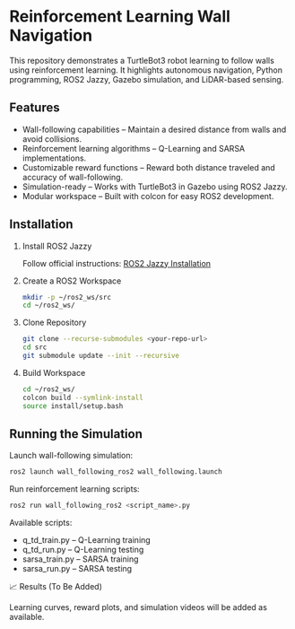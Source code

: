 # Reinforcement Learning Wall Navigation
This repository demonstrates a TurtleBot3 robot learning to follow walls using reinforcement learning. It highlights autonomous navigation, Python programming, ROS2 Jazzy, Gazebo simulation, and LiDAR-based sensing.

## Features
* Wall-following capabilities – Maintain a desired distance from walls and avoid collisions.
* Reinforcement learning algorithms – Q-Learning and SARSA implementations.
* Customizable reward functions – Reward both distance traveled and accuracy of wall-following.
* Simulation-ready – Works with TurtleBot3 in Gazebo using ROS2 Jazzy.
* Modular workspace – Built with colcon for easy ROS2 development.

## Installation
1. Install ROS2 Jazzy

    Follow official instructions: [ROS2 Jazzy Installation](https://docs.ros.org/en/jazzy/Installation.html#)

2. Create a ROS2 Workspace
    ```bash
    mkdir -p ~/ros2_ws/src
    cd ~/ros2_ws/
    ```

3. Clone Repository
    ```bash
    git clone --recurse-submodules <your-repo-url>
    cd src
    git submodule update --init --recursive
    ```

4. Build Workspace
    ```bash
    cd ~/ros2_ws/
    colcon build --symlink-install
    source install/setup.bash
    ```

## Running the Simulation

Launch wall-following simulation:
```bash
ros2 launch wall_following_ros2 wall_following.launch
```

Run reinforcement learning scripts:
```bash
ros2 run wall_following_ros2 <script_name>.py
```

Available scripts:
* q_td_train.py – Q-Learning training
* q_td_run.py – Q-Learning testing
* sarsa_train.py – SARSA training
* sarsa_run.py – SARSA testing

📈 Results (To Be Added)

Learning curves, reward plots, and simulation videos will be added as available.